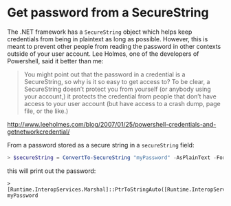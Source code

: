 # Get password from a SecureString

The .NET framework has a `SecureString` object which helps keep credentials from being in plaintext as long as possible. However, this is meant to prevent other people from reading the password in other contexts outside of your user account. Lee Holmes, one of the developers of Powershell, said it better than me:

> You might point out that the password in a credential is a SecureString, so why is it so easy to get access to? To be clear, a SecureString doesn’t protect you from yourself (or anybody using your account,) it protects the credential from people that don’t have access to your user account (but have access to a crash dump, page file, or the like.)

<http://www.leeholmes.com/blog/2007/01/25/powershell-credentials-and-getnetworkcredential/>

From a password stored as a secure string in a `secureString` field:

```powershell
> $secureString = ConvertTo-SecureString "myPassword" -AsPlainText -Force
```

this will print out the password:
```
> [Runtime.InteropServices.Marshal]::PtrToStringAuto([Runtime.InteropServices.Marshal]::SecureStringToBTR($secureString))
myPassword
```
